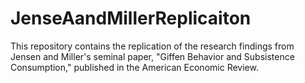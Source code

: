# JenseAandMillerReplicaiton
This repository contains the replication of the research findings from Jensen and Miller's seminal paper, "Giffen Behavior and Subsistence Consumption," published in the American Economic Review. 
